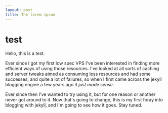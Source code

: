 ```yaml
---
layout: post
title: The lorem ipsum
---
```


# test

Hello, this is a test.

Ever since I got my first low spec VPS I've been interested in finding more efficient ways of using those resources.  I've looked at all sorts of caching and server tweaks aimed as consuming less resources and had some successes, and quite a lot of failures, so when I first came across the jekyll blogging engine a few years ago _it just made sense_.

Ever since then I've wanted to try using it, but for one reason or another never got around to it.  Now that's going to change, this is my first foray into blogging with jekyll, and I'm going to see how it goes.  Stay tuned.